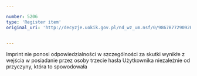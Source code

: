 ```yaml
---

number: 5206
type: 'Register item'
original_uri: 'http://decyzje.uokik.gov.pl/nd_wz_um.nsf/0/9867B7729092EF8FC1257BCD003C5CF3?OpenDocument'


---
```


Imprint nie ponosi odpowiedzialności w szczególności za skutki wynikłe z wejścia w posiadanie przez osoby trzecie hasła Użytkownika niezależnie od przyczyny, która to spowodowała
